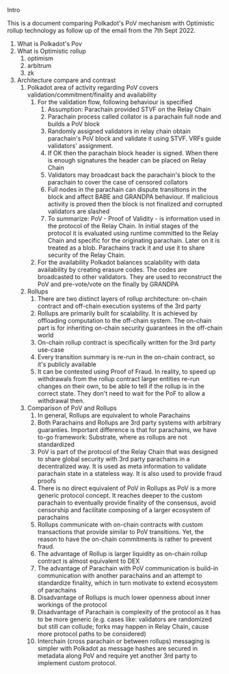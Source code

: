 Intro

This is a document comparing Polkadot's PoV mechanism with Optimistic rollup technology as follow up of the email from the 7th Sept 2022. 

1. What is Polkadot's Pov
2. What is Optimistic rollup
	1. optimism
	2. arbitrum 
	3. zk
3. Architecture compare and contrast
	1. Polkadot area of activity regarding PoV covers validation/commitment/finality and availability 
		1. For the validation flow, following behaviour is specified
			1. Assumption: Parachain provided STVF on the Relay Chain 
			2. Parachain process called collator is a parachain full node and builds a PoV block
			3. Randomly assigned validators in relay chain obtain parachain's  PoV block and validate it using STVF. VRFs guide validators' assignment.
			4. If OK then the parachain block header is signed. When there is enough signatures the header can be placed on Relay Chain
			5. Validators may broadcast back the parachain's block to the parachain to cover the case of censored collators 
			6. Full nodes in the parachain can dispute transitions in the block and affect BABE and GRANDPA behaviour. If malicious activity is proved then the block is not finalized and corrupted validators are slashed
			7. To summarize: PoV - Proof of Validity - is information used in the protocol of the Relay Chain. In initial stages of the protocol it is evaluated using runtime committed to the Relay Chain and specific for the originating parachain. Later on it is treated as a blob. Parachains track it and use it to share security of the Relay Chain. 
		2. For the availability Polkadot balances scalability with data availability by creating erasure codes. The codes are broadcasted to other validators. They are used to reconstruct the PoV and pre-vote/vote on the finally by GRANDPA 
	2. Rollups 
		1. There are two distinct layers of rollup architecture: on-chain contract and off-chain execution systems of the 3rd party
		2. Rollups are primarily built for scalability. It is achieved by offloading computation to the off-chain system. The on-chain part is for inheriting on-chain security guarantees in the off-chain world
		3. On-chain rollup contract is specifically written for the 3rd party use-case
		4. Every transition summary is re-run in the on-chain contract, so it's publicly available
		5. It can be contested using Proof of Fraud. In reality, to speed up withdrawals from the rollup contract larger entities re-run changes on their own, to be able to tell if the rollup is in the correct state. They don't need to wait for the PoF to allow a withdrawal then.
	3. Comparison of PoV and Rollups
		1. In general, Rollups are equivalent to whole Parachains
		2. Both Parachains and Rollups are 3rd party systems with arbitrary guaranties. Important difference is that for parachains, we have to-go framework: Substrate, where as rollups are not standardized 
		3. PoV is part of the protocol of the Relay Chain that was designed to share global security with 3rd party parachains in a decentralized way. It is used as meta information to validate parachain state in a stateless way. It is also used to provide fraud proofs
		4. There is no direct equivalent of PoV in Rollups as PoV is a more generic protocol concept. It reaches deeper to the custom parachain to eventually provide finality of the consensus, avoid censorship and facilitate composing of a larger ecosystem of parachains
		5. Rollups communicate with on-chain contracts with custom transactions that provide similar to PoV transitions. Yet, the reason to have the on-chain commitments is rather to prevent fraud. 
		6. The advantage of Rollup is larger liquidity as on-chain rollup contract is almost equivalent to DEX
		7. The advantage of Parachain with PoV communication is build-in communication with another parachains and an attempt to standardize finality, which in turn motivate to extend ecosystem of parachains
		8. Disadvantage of Rollups is much lower openness about inner workings of the protocol 
		9. Disadvantage of Parachain is complexity of the protocol as it has to be more generic (e.g. cases like: validators are randomized but still can collude; forks may happen in Relay Chain, cause more protocol paths to be considered)
		10. Interchain (cross parachain or between rollups) messaging is simpler with Polkadot as message hashes are secured in metadata along PoV and require yet another 3rd party to implement custom protocol.
